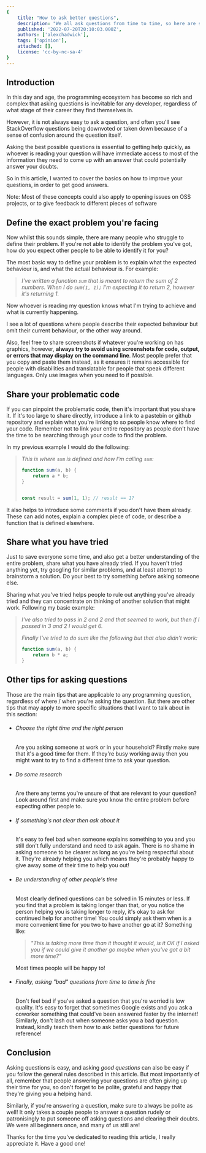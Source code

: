 ```yaml
---
{
	title: "How to ask better questions",
	description: "We all ask questions from time to time, so here are some of my favourite tips when it comes to how to improve the quality of your questions.",
	published: '2022-07-20T20:10:03.000Z',
	authors: ['alexchadwick'],
	tags: ['opinion'],
	attached: [],
	license: 'cc-by-nc-sa-4'
}
---
```


## Introduction

In this day and age, the programming ecosystem has become so rich and complex that asking questions is inevitable for any developer, regardless of what stage of their career they find themselves in.

However, it is not always easy to ask a question, and often you'll see StackOverflow questions being downvoted or taken down because of a sense of confusion around the question itself.

Asking the best possible questions is essential to getting help quickly, as whoever is reading your question will have immediate access to most of the information they need to come up with an answer that could potentially answer your doubts.

So in this article, I wanted to cover the basics on how to improve your questions, in order to get good answers.

Note: Most of these concepts could also apply to opening issues on OSS projects, or to give feedback to different pieces of software

## Define the exact problem you're facing

Now whilst this sounds simple, there are many people who struggle to define their problem. If you're not able to identify the problem you've got, how do you expect other people to be able to identify it for you?

The most basic way to define your problem is to explain what the expected behaviour is, and what the actual behaviour is. For example:

> _I've written a function `sum` that is meant to return the sum of 2 numbers. When I do `sum(1, 1);` I'm expecting it to return 2, however it's returning 1._

Now whoever is reading my question knows what I'm trying to achieve and what is currently happening.

I see a lot of questions where people describe their expected behaviour but omit their current behaviour, or the other way around.

Also, feel free to share screenshots if whatever you're working on has graphics, however, **always try to avoid using screenshots for code, output, or errors that may display on the command line**. Most people prefer that you copy and paste them instead, as it ensures it remains accessible for people with disabilities and translatable for people that speak different languages. Only use images when you need to if possible.

## Share your problematic code

If you can pinpoint the problematic code, then it's important that you share it. If it's too large to share directly, introduce a link to a pastebin or github repository and explain what you're linking to so people know where to find your code. Remember not to link your entire repository as people don't have the time to be searching through your code to find the problem.

In my previous example I would do the following:

> _This is where `sum` is defined and how I'm calling `sum`:_
>
> ```javascript
> function sum(a, b) {
>     return a * b;
> }
>
>
> const result = sum(1, 1); // result == 1?
> ```

It also helps to introduce some comments if you don't have them already. These can add notes, explain a complex piece of code, or describe a function that is defined elsewhere.

## Share what you have tried

Just to save everyone some time, and also get a better understanding of the entire problem, share what you have already tried. If you haven't tried anything yet, try googling for similar problems, and at least attempt to brainstorm a solution. Do your best to try something before asking someone else.

Sharing what you've tried helps people to rule out anything you've already tried and they can concentrate on thinking of another solution that might work. Following my basic example:

> _I've also tried to pass in 2 and 2 and that seemed to work, but then if I passed in 3 and 2 I would get 6._
>
> _Finally I've tried to do sum like the following but that also didn't work:_
>
> ```javascript
> function sum(a, b) {
>     return b * a;
> }
> ```

## Other tips for asking questions

Those are the main tips that are applicable to any programming question, regardless of  where / when you're asking the question. But there are other tips that may apply to more specific situations that I want to talk about in this section:

- ###### Choose the right time and the right person
  Are you asking someone at work or in your household? Firstly make sure that it's a good time for them. If they're busy working away then you might want to try to find a different time to ask your question.

- ###### Do some research
  Are there any terms you're unsure of that are relevant to your question? Look around first and make sure _you_ know the entire problem before expecting other people to.

- ###### If something's not clear then ask about it
  It's easy to feel bad when someone explains something to you and you still don't fully understand and need to ask again. There is no shame in asking someone to be clearer as long as you're being respectful about it. They're already helping you which means they're probably happy to give away some of their time to help you out!

- ###### Be understanding of other people's time

  Most clearly defined questions can be solved in 15 minutes or less. If you find that a problem is taking longer than that, or you notice the person helping you is taking longer to reply, it's okay to ask for continued help for another time! You could simply ask them when is a more convenient time for you two to have another go at it? Something like:

  > _"This is taking more time than it thought it would, is it OK if I asked you if we could give it another go maybe when you've got a bit more time?"_

  Most times people will be happy to!

- ###### Finally, asking "bad" questions from time to time is fine
  Don't feel bad if you've asked a question that you're worried is low quality. It's easy to forget that sometimes Google exists and you ask a coworker something that could've been answered faster by the internet! Similarly, don't lash out when someone asks you a bad question. Instead, kindly teach them how to ask better questions for future reference!

## Conclusion

Asking questions is easy, and asking _good questions_ can also be easy if you follow the general rules described in this article. But most importantly of all, remember that people answering your questions are often giving up their time for you, so don't forget to be polite, grateful and happy that they're giving you a helping hand.

Similarly, if you're answering a question, make sure to always be polite as well! It only takes a couple people to answer a question rudely or patronisingly to put someone off asking questions and clearing their doubts. We were all beginners once, and many of us still are!

Thanks for the time you've dedicated to reading this article, I really appreciate it. Have a good one!
